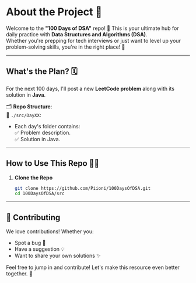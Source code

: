 # About the Project 🎯
Welcome to the **"100 Days of DSA"** repo! 🎉 This is your ultimate hub for daily practice with **Data Structures and Algorithms (DSA)**.  
Whether you're prepping for tech interviews or just want to level up your problem-solving skills, you're in the right place! 🚀

---

## What's the Plan? 🗓️
For the next 100 days, I'll post a new **LeetCode problem** along with its solution in **Java**.

🗂️ **Repo Structure**:  
📁 `./src/DayXX`:
- Each day's folder contains:  
  ✅ Problem description.  
  ✅ Solution in Java.

---

## How to Use This Repo 👩‍💻

1. **Clone the Repo**
   ```bash
   git clone https://github.com/Piioni/100DaysOfDSA.git
   cd 100DaysOfDSA/src
   
---
## 🤝 Contributing
We love contributions! Whether you:

* Spot a bug 🐛
* Have a suggestion 💡
* Want to share your own solutions ✨

Feel free to jump in and contribute! Let's make this resource even better together. 🙌
